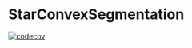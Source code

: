 # StarConvexSegmentation


[![codecov](https://codecov.io/gh/paulantier/StarConvexSegmentation/branch/main/graph/badge.svg)](https://codecov.io/gh/paulantier/StarConvexSegmentation)